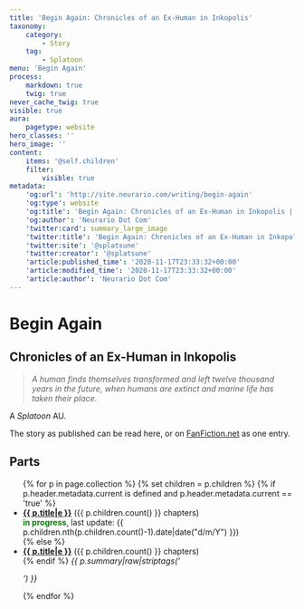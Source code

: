 ```yaml
---
title: 'Begin Again: Chronicles of an Ex-Human in Inkopolis'
taxonomy:
    category:
        - Story
    tag:
        - Splatoon
menu: 'Begin Again'
process:
    markdown: true
    twig: true
never_cache_twig: true
visible: true
aura:
    pagetype: website
hero_classes: ''
hero_image: ''
content:
    items: '@self.children'
    filter:
        visible: true
metadata:
    'og:url': 'http://site.neurario.com/writing/begin-again'
    'og:type': website
    'og:title': 'Begin Again: Chronicles of an Ex-Human in Inkopolis | Neurario Dot Com'
    'og:author': 'Neurario Dot Com'
    'twitter:card': summary_large_image
    'twitter:title': 'Begin Again: Chronicles of an Ex-Human in Inkopolis | Neurario Dot Com'
    'twitter:site': '@splatsune'
    'twitter:creator': '@splatsune'
    'article:published_time': '2020-11-17T23:33:32+00:00'
    'article:modified_time': '2020-11-17T23:33:32+00:00'
    'article:author': 'Neurario Dot Com'
---
```


# Begin Again
## Chronicles of an Ex-Human in Inkopolis

>_A human finds themselves transformed and left twelve thousand years in the future, when humans are extinct and marine life has taken their place._

A *Splatoon* AU.

The story as published can be read here, or on [FanFiction.net](https://www.fanfiction.net/s/13397436/1/Begin-Again-Chronicles-of-an-Ex-Human-In-Inkopolis) as one entry.

## Parts
<ul>
{% for p in page.collection %}
    {% set children = p.children %}
{% if p.header.metadata.current is defined and p.header.metadata.current == 'true' %}
    <li><strong><a href="{{ p.url|e }}">{{ p.title|e }}</a></strong> ({{ p.children.count() }} chapters)<br />
        <strong><span style="color:green;">in progress</span></strong>, last update: {{ p.children.nth(p.children.count()-1).date|date("d/m/Y") }})<br />
{% else %}
    <li><strong><a href="{{ p.url|e }}">{{ p.title|e }}</a></strong> ({{ p.children.count() }} chapters)<br />
{% endif %}
    <em>{{ p.summary|raw|striptags('<br><p>') }}</em></li>
{% endfor %}
</ul>